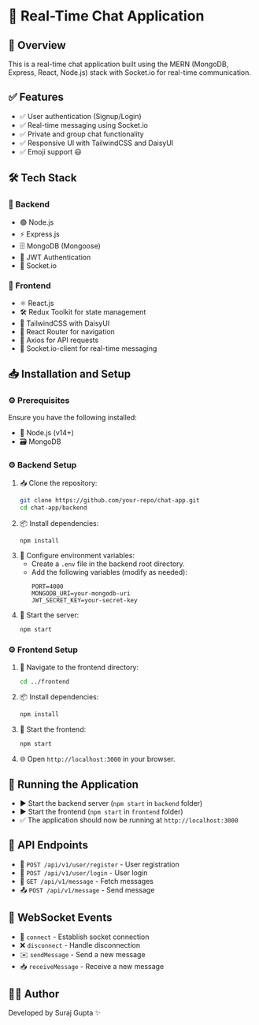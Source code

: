 # 🚀 Real-Time Chat Application

## 📌 Overview

This is a real-time chat application built using the MERN (MongoDB, Express, React, Node.js) stack with Socket.io for real-time communication.

## ✅ Features

- ✅ User authentication (Signup/Login)
- ✅ Real-time messaging using Socket.io
- ✅ Private and group chat functionality
- ✅ Responsive UI with TailwindCSS and DaisyUI
- ✅ Emoji support 😃

## 🛠 Tech Stack

### 📂 Backend

- 🟢 Node.js
- ⚡ Express.js
- 🗄 MongoDB (Mongoose)
- 🔐 JWT Authentication
- 🔄 Socket.io

### 🎨 Frontend

- ⚛️ React.js
- 🛠 Redux Toolkit for state management
- 🎨 TailwindCSS with DaisyUI
- 🚏 React Router for navigation
- 🔗 Axios for API requests
- 🔄 Socket.io-client for real-time messaging

## 📥 Installation and Setup

### ⚙️ Prerequisites

Ensure you have the following installed:

- 🔵 Node.js (v14+)
- 🗃 MongoDB

### ⚙️ Backend Setup

1. 📥 Clone the repository:
   ```sh
   git clone https://github.com/your-repo/chat-app.git
   cd chat-app/backend
   ```
2. 📦 Install dependencies:
   ```sh
   npm install
   ```
3. 🔧 Configure environment variables:
   - Create a `.env` file in the backend root directory.
   - Add the following variables (modify as needed):
     ```env
     PORT=4000
     MONGODB_URI=your-mongodb-uri
     JWT_SECRET_KEY=your-secret-key
     ```
4. 🚀 Start the server:
   ```sh
   npm start
   ```

### ⚙️ Frontend Setup

1. 📂 Navigate to the frontend directory:
   ```sh
   cd ../frontend
   ```
2. 📦 Install dependencies:
   ```sh
   npm install
   ```
3. 🚀 Start the frontend:
   ```sh
   npm start
   ```
4. 🌐 Open `http://localhost:3000` in your browser.

## 🎯 Running the Application

- ▶️ Start the backend server (`npm start` in `backend` folder)
- ▶️ Start the frontend (`npm start` in `frontend` folder)
- ✅ The application should now be running at `http://localhost:3000`

## 🔗 API Endpoints

- 📝 `POST /api/v1/user/register` - User registration
- 🔑 `POST /api/v1/user/login` - User login
- 📩 `GET /api/v1/message` - Fetch messages
- 📤 `POST /api/v1/message` - Send message

## 🔄 WebSocket Events

- 📡 `connect` - Establish socket connection
- ❌ `disconnect` - Handle disconnection
- ✉️ `sendMessage` - Send a new message
- 📥 `receiveMessage` - Receive a new message

## 👨‍💻 Author

Developed by Suraj Gupta ✨

